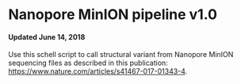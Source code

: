 # Nanopore MinION pipeline v1.0
#### Updated June 14, 2018
Use this schell script to call structural variant from Nanopore MinION sequencing files as described in this publication:  https://www.nature.com/articles/s41467-017-01343-4.

